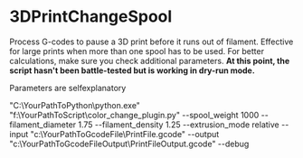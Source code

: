 # 3DPrintChangeSpool
Process G-codes to pause a 3D print before it runs out of filament.
Effective for large prints when more than one spool has to be used. For better calculations, make sure you check additional parameters.
**At this point, the script hasn't been battle-tested but is working in dry-run mode.**

Parameters are selfexplanatory 

"C:\YourPathToPython\python.exe" "f:\YourPathToScript\color_change_plugin.py" --spool_weight 1000 --filament_diameter 1.75 --filament_density 1.25 --extrusion_mode relative --input "c:\YourPathToGcodeFile\PrintFile.gcode" --output "c:\YourPathToGcodeFileOutput\PrintFileOutput.gcode" --debug

